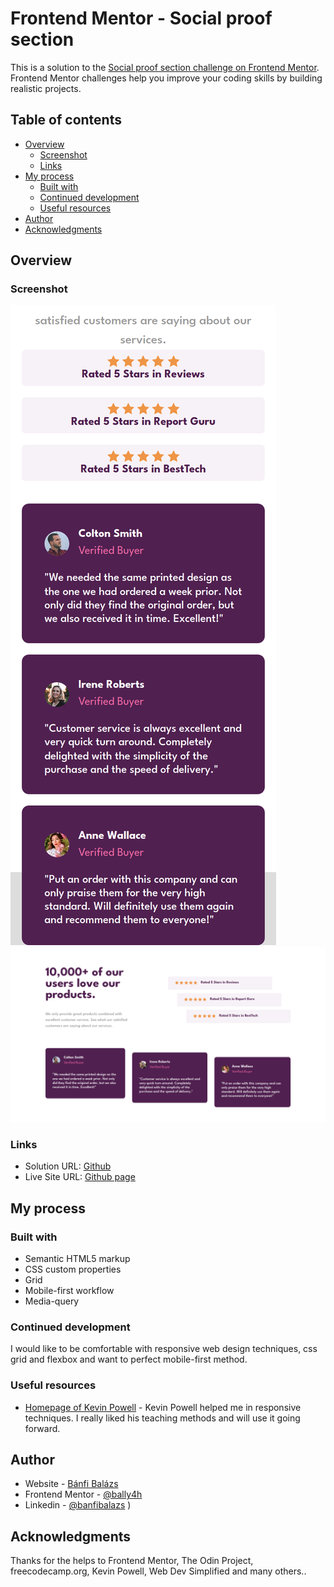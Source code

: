 # Frontend Mentor - Social proof section

This is a solution to the [Social proof section challenge on Frontend Mentor](https://www.frontendmentor.io/challenges/social-proof-section-6e0qTv_bA/hub). Frontend Mentor challenges help you improve your coding skills by building realistic projects. 

## Table of contents

- [Overview](#overview)
  - [Screenshot](#screenshot)
  - [Links](#links)
- [My process](#my-process)
  - [Built with](#built-with)
  - [Continued development](#continued-development)
  - [Useful resources](#useful-resources)
- [Author](#author)
- [Acknowledgments](#acknowledgments)


## Overview

### Screenshot

![Mobile screenshot](./images/mobile.jpg)
![Desktop screenshot](./images/desktop.jpg)


### Links

- Solution URL: [Github](https://github.com/BalazsBanfi/FEM-11-Social-proof)
- Live Site URL: [Github page](https://balazsbanfi.github.io/FEM-11-Social-proof)

## My process

### Built with

- Semantic HTML5 markup
- CSS custom properties
- Grid
- Mobile-first workflow
- Media-query


### Continued development

I would like to be comfortable with responsive web design techniques, css grid and flexbox and want to perfect mobile-first method.


### Useful resources

- [Homepage of Kevin Powell](https://www.kevinpowell.co/) - Kevin Powell helped me in responsive techniques. I really liked his teaching methods and will use it going forward.


## Author

- Website - [Bánfi Balázs](https://github.com/BalazsBanfi)
- Frontend Mentor - [@bally4h](https://www.frontendmentor.io/profile/bally4h)
- Linkedin - [@banfibalazs](www.linkedin.com/in/banfibalazs)
)

## Acknowledgments

Thanks for the helps to Frontend Mentor, The Odin Project, freecodecamp.org, Kevin Powell, Web Dev Simplified and many others..